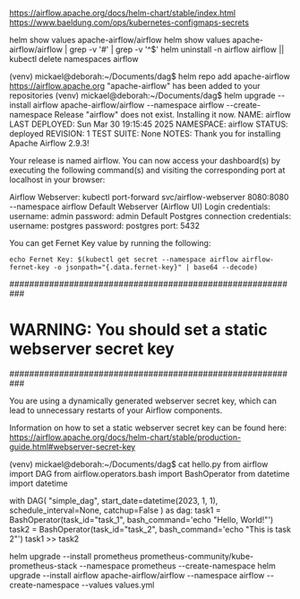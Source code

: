 
https://airflow.apache.org/docs/helm-chart/stable/index.html
https://www.baeldung.com/ops/kubernetes-configmaps-secrets

helm show values apache-airflow/airflow
helm show values apache-airflow/airflow | grep -v '#' | grep -v '^$'
helm uninstall -n airflow airflow || kubectl delete namespaces airflow

(venv) mickael@deborah:~/Documents/dag$ helm repo add apache-airflow https://airflow.apache.org
"apache-airflow" has been added to your repositories
(venv) mickael@deborah:~/Documents/dag$ helm upgrade --install airflow apache-airflow/airflow --namespace airflow --create-namespace
Release "airflow" does not exist. Installing it now.
NAME: airflow
LAST DEPLOYED: Sun Mar 30 19:15:45 2025
NAMESPACE: airflow
STATUS: deployed
REVISION: 1
TEST SUITE: None
NOTES:
Thank you for installing Apache Airflow 2.9.3!

Your release is named airflow.
You can now access your dashboard(s) by executing the following command(s) and visiting the corresponding port at localhost in your browser:

Airflow Webserver:     kubectl port-forward svc/airflow-webserver 8080:8080 --namespace airflow
Default Webserver (Airflow UI) Login credentials:
    username: admin
    password: admin
Default Postgres connection credentials:
    username: postgres
    password: postgres
    port: 5432

You can get Fernet Key value by running the following:

    echo Fernet Key: $(kubectl get secret --namespace airflow airflow-fernet-key -o jsonpath="{.data.fernet-key}" | base64 --decode)

###########################################################
#  WARNING: You should set a static webserver secret key  #
###########################################################

You are using a dynamically generated webserver secret key, which can lead to
unnecessary restarts of your Airflow components.

Information on how to set a static webserver secret key can be found here:
https://airflow.apache.org/docs/helm-chart/stable/production-guide.html#webserver-secret-key


(venv) mickael@deborah:~/Documents/dag$ cat hello.py 
from airflow import DAG
from airflow.operators.bash import BashOperator
from datetime import datetime

with DAG(
    "simple_dag", start_date=datetime(2023, 1, 1), schedule_interval=None, catchup=False
) as dag:
    task1 = BashOperator(task_id="task_1", bash_command='echo "Hello, World!"')
    task2 = BashOperator(task_id="task_2", bash_command='echo "This is task 2"')
    task1 >> task2


helm upgrade --install prometheus prometheus-community/kube-prometheus-stack --namespace prometheus --create-namespace 
helm upgrade --install airflow apache-airflow/airflow --namespace airflow --create-namespace --values values.yml
